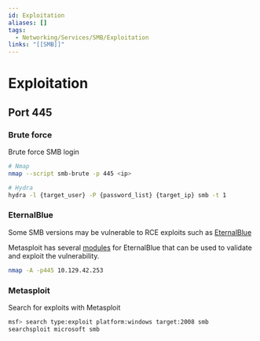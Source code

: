 ```yaml
---
id: Exploitation
aliases: []
tags:
  - Networking/Services/SMB/Exploitation
links: "[[SMB]]"
---
```


# Exploitation

## Port 445

### Brute force

Brute force SMB login

```sh
# Nmap
nmap --script smb-brute -p 445 <ip>

# Hydra
hydra -l {target_user} -P {password_list} {target_ip} smb -t 1
```

### EternalBlue

Some SMB versions may be vulnerable to RCE exploits such as
[EternalBlue](https://www.avast.com/c-eternalblue)

Metasploit has several [modules](https://www.rapid7.com/db/modules/exploit/windows/smb/ms17_010_eternalblue/)
for EternalBlue that can be used to validate and exploit the vulnerability.

```sh
nmap -A -p445 10.129.42.253
```


### Metasploit

Search for exploits with Metasploit

```sh
msf> search type:exploit platform:windows target:2008 smb
searchsploit microsoft smb
```
